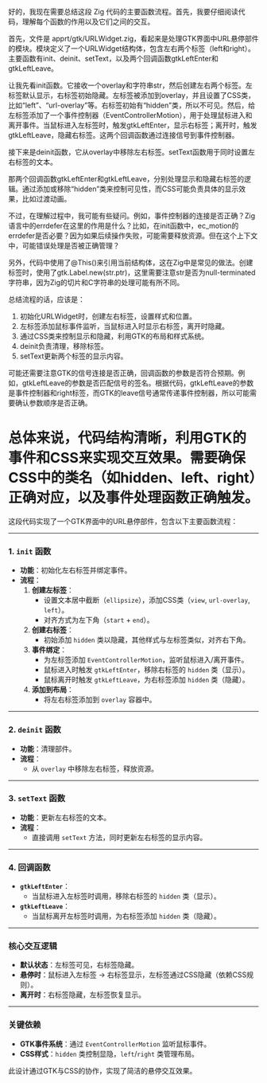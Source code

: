 好的，我现在需要总结这段 Zig 代码的主要函数流程。首先，我要仔细阅读代码，理解每个函数的作用以及它们之间的交互。

首先，文件是 apprt/gtk/URLWidget.zig，看起来是处理GTK界面中URL悬停部件的模块。模块定义了一个URLWidget结构体，包含左右两个标签（left和right）。主要函数有init、deinit、setText，以及两个回调函数gtkLeftEnter和gtkLeftLeave。

让我先看init函数。它接收一个overlay和字符串str，然后创建左右两个标签。左标签默认显示，右标签初始隐藏。左标签被添加到overlay，并且设置了CSS类，比如“left”、“url-overlay”等。右标签初始有“hidden”类，所以不可见。然后，给左标签添加了一个事件控制器（EventControllerMotion），用于处理鼠标进入和离开事件。当鼠标进入左标签时，触发gtkLeftEnter，显示右标签；离开时，触发gtkLeftLeave，隐藏右标签。这两个回调函数通过连接信号到事件控制器。

接下来是deinit函数，它从overlay中移除左右标签。setText函数用于同时设置左右标签的文本。

那两个回调函数gtkLeftEnter和gtkLeftLeave，分别处理显示和隐藏右标签的逻辑。通过添加或移除“hidden”类来控制可见性，而CSS可能负责具体的显示效果，比如过渡动画。

不过，在理解过程中，我可能有些疑问。例如，事件控制器的连接是否正确？Zig语言中的errdefer在这里的作用是什么？比如，在init函数中，ec_motion的errdefer是否必要？因为如果后续操作失败，可能需要释放资源。但在这个上下文中，可能错误处理是否被正确管理？

另外，代码中使用了@This()来引用当前结构体，这在Zig中是常见的做法。创建标签时，使用了gtk.Label.new(str.ptr)，这里需要注意str是否为null-terminated字符串，因为Zig的切片和C字符串的处理可能有所不同。

总结流程的话，应该是：

1. 初始化URLWidget时，创建左右标签，设置样式和位置。
2. 左标签添加鼠标事件监听，当鼠标进入时显示右标签，离开时隐藏。
3. 通过CSS类来控制显示和隐藏，利用GTK的布局和样式系统。
4. deinit负责清理，移除标签。
5. setText更新两个标签的显示内容。

可能还需要注意GTK的信号连接是否正确，回调函数的参数是否符合预期。例如，gtkLeftLeave的参数是否匹配信号的签名。根据代码，gtkLeftLeave的参数是事件控制器和right标签，而GTK的leave信号通常传递事件控制器，所以可能需要确认参数顺序是否正确。

总体来说，代码结构清晰，利用GTK的事件和CSS来实现交互效果。需要确保CSS中的类名（如hidden、left、right）正确对应，以及事件处理函数正确触发。
================================================
这段代码实现了一个GTK界面中的URL悬停部件，包含以下主要函数流程：

---

### **1. `init` 函数**
- **功能**：初始化左右标签并绑定事件。
- **流程**：
  1. **创建左标签**：
     - 设置文本居中截断（`ellipsize`），添加CSS类（`view`, `url-overlay`, `left`）。
     - 对齐方式为左下角（`start` + `end`）。
  2. **创建右标签**：
     - 初始添加 `hidden` 类以隐藏，其他样式与左标签类似，对齐右下角。
  3. **事件绑定**：
     - 为左标签添加 `EventControllerMotion`，监听鼠标进入/离开事件。
     - 鼠标进入时触发 `gtkLeftEnter`，移除右标签的 `hidden` 类（显示）。
     - 鼠标离开时触发 `gtkLeftLeave`，为右标签添加 `hidden` 类（隐藏）。
  4. **添加到布局**：
     - 将左右标签添加到 `overlay` 容器中。

---

### **2. `deinit` 函数**
- **功能**：清理部件。
- **流程**：
  - 从 `overlay` 中移除左右标签，释放资源。

---

### **3. `setText` 函数**
- **功能**：更新左右标签的文本。
- **流程**：
  - 直接调用 `setText` 方法，同时更新左右标签的显示内容。

---

### **4. 回调函数**
- **`gtkLeftEnter`**：
  - 当鼠标进入左标签时调用，移除右标签的 `hidden` 类（显示）。
- **`gtkLeftLeave`**：
  - 当鼠标离开左标签时调用，为右标签添加 `hidden` 类（隐藏）。

---

### **核心交互逻辑**
- **默认状态**：左标签可见，右标签隐藏。
- **悬停时**：鼠标进入左标签 → 右标签显示，左标签通过CSS隐藏（依赖CSS规则）。
- **离开时**：右标签隐藏，左标签恢复显示。

---

### **关键依赖**
- **GTK事件系统**：通过 `EventControllerMotion` 监听鼠标事件。
- **CSS样式**：`hidden` 类控制显隐，`left`/`right` 类管理布局。

此设计通过GTK与CSS的协作，实现了简洁的悬停交互效果。